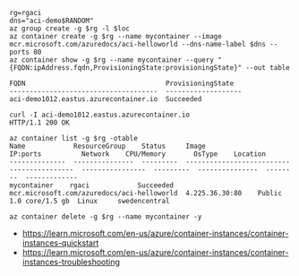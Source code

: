 ```
rg=rgaci
dns="aci-demo$RANDOM"
az group create -g $rg -l $loc
az container create -g $rg --name mycontainer --image mcr.microsoft.com/azuredocs/aci-helloworld --dns-name-label $dns --ports 80
az container show -g $rg --name mycontainer --query "{FQDN:ipAddress.fqdn,ProvisioningState:provisioningState}" --out table
```

```
FQDN                                   ProvisioningState
-------------------------------------  -------------------
aci-demo1012.eastus.azurecontainer.io  Succeeded

curl -I aci-demo1012.eastus.azurecontainer.io
HTTP/1.1 200 OK

az container list -g $rg -otable
Name            ResourceGroup    Status     Image                                       IP:ports          Network    CPU/Memory       OsType    Location
--------------  ---------------  ---------  ------------------------------------------  ----------------  ---------  ---------------  --------  -------------
mycontainer    rgaci            Succeeded  mcr.microsoft.com/azuredocs/aci-helloworld  4.225.36.30:80    Public     1.0 core/1.5 gb  Linux     swedencentral

az container delete -g $rg --name mycontainer -y
```

- https://learn.microsoft.com/en-us/azure/container-instances/container-instances-quickstart
- https://learn.microsoft.com/en-us/azure/container-instances/container-instances-troubleshooting
